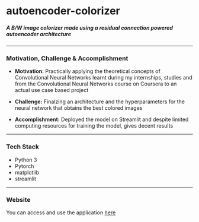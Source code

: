 # autoencoder-colorizer
<h5> A B/W image colorizer made using a residual connection powered autoencoder architecture </h5>

-----------------------------------------
### Motivation, Challenge & Accomplishment

* **Motivation:** Practically applying the theoretical concepts of Convolutional Neural Networks learnt during my internships, studies and from the Convolutional Neural Networks 
course on Coursera to an actual use case based project

* **Challenge:** Finalzing an architecture and the hyperparameters for the neural network that obtains the best colored images

* **Accomplishment:** Deployed the model on Streamlit and despite limited computing resources for training the model, gives decent results

***

### Tech Stack

* Python 3
* Pytorch
* matplotlib
* streamlit

***

### Website 

You can access and use the application [here](https://share.streamlit.io/kunjmehta/autoencoder-colorizer/app.py)
